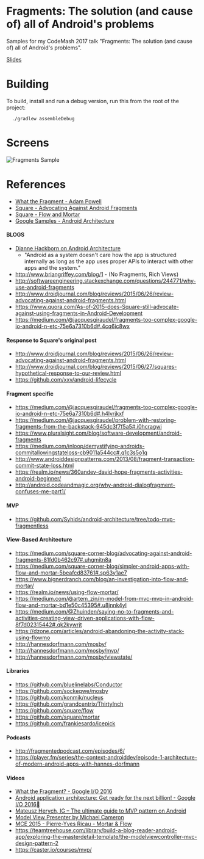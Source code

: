 Fragments: The solution (and cause of) all of Android's problems
=====================================

Samples for my CodeMash 2017 talk "Fragments: The solution (and cause of) all of Android's problems".

[Slides](https://speakerdeck.com/myotive/fragments-the-solution-to-and-cause-of-all-of-androids-problems-1)

# Building

To build, install and run a debug version, run this from the root of the project:

```
  ./gradlew assembleDebug
```

# Screens
![Fragments Sample](https://github.com/myotive/fragments_codemash2017/blob/master/screenshots/Jan-11-2017%2012-13-39.gif?raw=true)

# References

* [What the Fragment - Adam Powell](https://www.youtube.com/watch?v=k3IT-IJ0J98)
* [Square - Advocating Against Android Fragments](https://medium.com/square-corner-blog/advocating-against-android-fragments-81fd0b462c97#.oocb23bhn)
* [Square - Flow and Mortar](https://medium.com/square-corner-blog/simpler-android-apps-with-flow-and-mortar-5beafcd83761#.sp63y1ae7)
* [Google Samples - Android Architecture](https://github.com/googlesamples/android-architecture)

#### BLOGS
* [Dianne Hackborn on Android Architecture](https://plus.google.com/+DianneHackborn/posts/FXCCYxepsDU)
  - "Android as a system doesn't care how the app is structured internally as long as the app uses proper APIs to interact with other apps and the system."
* http://www.briangriffey.com/blog/1 - (No Fragments, Rich Views)
* http://softwareengineering.stackexchange.com/questions/244771/why-use-android-fragments
* http://www.droidjournal.com/blog/reviews/2015/06/26/review-advocating-against-android-fragments.html
* https://www.quora.com/As-of-2015-does-Square-still-advocate-against-using-fragments-in-Android-Development
* https://medium.com/@jacquesgiraudel/fragments-too-complex-google-io-android-n-etc-75e6a7310b6d#.4cq6ic8wx

#### Response to Square's original post
* http://www.droidjournal.com/blog/reviews/2015/06/26/review-advocating-against-android-fragments.html
* http://www.droidjournal.com/blog/reviews/2015/06/27/squares-hypothetical-response-to-our-review.html
* https://github.com/xxv/android-lifecycle

#### Fragment specific
* https://medium.com/@jacquesgiraudel/fragments-too-complex-google-io-android-n-etc-75e6a7310b6d#.h4lvrjkxf
* https://medium.com/@jacquesgiraudel/problem-with-restoring-fragments-from-the-backstack-945dc3f7f5a5#.i0hcragwi
* https://www.pluralsight.com/blog/software-development/android-fragments
* https://medium.com/inloop/demystifying-androids-commitallowingstateloss-cb9011a544cc#.q1c3s5o1q
* http://www.androiddesignpatterns.com/2013/08/fragment-transaction-commit-state-loss.html
* https://realm.io/news/360andev-david-hope-fragments-activities-android-beginner/
* http://android.codeandmagic.org/why-android-dialogfragment-confuses-me-part1/

#### MVP
* https://github.com/Syhids/android-architecture/tree/todo-mvp-fragmentless

#### View-Based Architecture
* https://medium.com/square-corner-blog/advocating-against-android-fragments-81fd0b462c97#.uhgmitn8a
* https://medium.com/square-corner-blog/simpler-android-apps-with-flow-and-mortar-5beafcd83761#.sp63y1ae7
* https://www.bignerdranch.com/blog/an-investigation-into-flow-and-mortar/
* https://realm.io/news/using-flow-mortar/
* https://medium.com/@artem_zin/m-model-from-mvc-mvp-in-android-flow-and-mortar-bd1e50c45395#.u8jnnk4yl
* https://medium.com/@Zhuinden/saying-no-to-fragments-and-activities-creating-view-driven-applications-with-flow-8f7d02315442#.qk2kywrjt
* https://dzone.com/articles/android-abandoning-the-activity-stack-using-flowmo
* http://hannesdorfmann.com/mosby/
* http://hannesdorfmann.com/mosby/mvp/
* http://hannesdorfmann.com/mosby/viewstate/

#### Libraries
* https://github.com/bluelinelabs/Conductor
* https://github.com/sockeqwe/mosby
* https://github.com/konmik/nucleus
* https://github.com/grandcentrix/ThirtyInch
* https://github.com/square/flow
* https://github.com/square/mortar
* https://github.com/frankiesardo/icepick

#### Podcasts
* http://fragmentedpodcast.com/episodes/6/
* https://player.fm/series/the-context-androiddev/episode-1-architecture-of-modern-android-apps-with-hannes-dorfmann

#### Videos
* [What the Fragment? - Google I/O 2016](https://www.youtube.com/watch?v=k3IT-IJ0J98)
* [Android application architecture: Get ready for the next billion! - Google I/O 2016](https://www.youtube.com/watch?v=70WqJxymPr8)
* [Mateusz Herych, IG – The ultimate guide to MVP pattern on Android](https://www.youtube.com/watch?v=RWKFmvadXOI)
* [Model View Presenter by Michael Cameron](https://www.youtube.com/watch?v=AoqL1PN8hCk)
* [MCE 2015 - Pierre-Yves Ricau - Mortar & Flow](https://www.youtube.com/watch?v=R8NbpkpSuw8)
* https://teamtreehouse.com/library/build-a-blog-reader-android-app/exploring-the-masterdetail-template/the-modelviewcontroller-mvc-design-pattern-2
* https://caster.io/courses/mvp/
